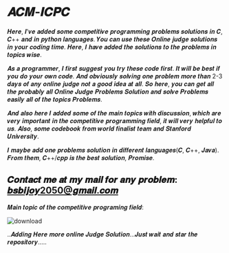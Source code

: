 # 𝑨𝑪𝑴-𝑰𝑪𝑷𝑪

𝑯𝒆𝒓𝒆, 𝑰'𝒗𝒆 𝒂𝒅𝒅𝒆𝒅 𝒔𝒐𝒎𝒆 𝒄𝒐𝒎𝒑𝒆𝒕𝒊𝒕𝒊𝒗𝒆 𝒑𝒓𝒐𝒈𝒓𝒂𝒎𝒎𝒊𝒏𝒈 𝒑𝒓𝒐𝒃𝒍𝒆𝒎𝒔 𝒔𝒐𝒍𝒖𝒕𝒊𝒐𝒏𝒔 𝒊𝒏 𝑪, 𝑪++ 𝒂𝒏𝒅 𝒊𝒏 𝒑𝒚𝒕𝒉𝒐𝒏 𝒍𝒂𝒏𝒈𝒖𝒂𝒈𝒆𝒔. 𝒀𝒐𝒖 𝒄𝒂𝒏 𝒖𝒔𝒆 𝒕𝒉𝒆𝒔𝒆  𝑶𝒏𝒍𝒊𝒏𝒆 𝒋𝒖𝒅𝒈𝒆 𝒔𝒐𝒍𝒖𝒕𝒊𝒐𝒏𝒔 𝒊𝒏 𝒚𝒐𝒖𝒓 𝒄𝒐𝒅𝒊𝒏𝒈 𝒕𝒊𝒎𝒆. 𝑯𝒆𝒓𝒆, 𝑰 𝒉𝒂𝒗𝒆 𝒂𝒅𝒅𝒆𝒅 𝒕𝒉𝒆 𝒔𝒐𝒍𝒖𝒕𝒊𝒐𝒏𝒔 𝒕𝒐 𝒕𝒉𝒆 𝒑𝒓𝒐𝒃𝒍𝒆𝒎𝒔 𝒊𝒏 𝒕𝒐𝒑𝒊𝒄𝒔 𝒘𝒊𝒔𝒆.

 𝑨𝒔 𝒂 𝒑𝒓𝒐𝒈𝒓𝒂𝒎𝒎𝒆𝒓, 𝑰 𝒇𝒊𝒓𝒔𝒕 𝒔𝒖𝒈𝒈𝒆𝒔𝒕 𝒚𝒐𝒖 𝒕𝒓𝒚 𝒕𝒉𝒆𝒔𝒆 𝒄𝒐𝒅𝒆 𝒇𝒊𝒓𝒔𝒕. 𝑰𝒕 𝒘𝒊𝒍𝒍 𝒃𝒆 𝒃𝒆𝒔𝒕 𝒊𝒇 𝒚𝒐𝒖 𝒅𝒐 𝒚𝒐𝒖𝒓 𝒐𝒘𝒏 𝒄𝒐𝒅𝒆. 𝑨𝒏𝒅 𝒐𝒃𝒗𝒊𝒐𝒖𝒔𝒍𝒚 𝒔𝒐𝒍𝒗𝒊𝒏𝒈 𝒐𝒏𝒆 𝒑𝒓𝒐𝒃𝒍𝒆𝒎 𝒎𝒐𝒓𝒆 𝒕𝒉𝒂𝒏 2-3 𝒅𝒂𝒚𝒔 𝒐𝒇 𝒂𝒏𝒚 𝒐𝒏𝒍𝒊𝒏𝒆 𝒋𝒖𝒅𝒈𝒆 𝒏𝒐𝒕 𝒂 𝒈𝒐𝒐𝒅 𝒊𝒅𝒆𝒂 𝒂𝒕 𝒂𝒍𝒍.  𝑺𝒐 𝒉𝒆𝒓𝒆, 𝒚𝒐𝒖 𝒄𝒂𝒏 𝒈𝒆𝒕 𝒂𝒍𝒍 𝒕𝒉𝒆 𝒑𝒓𝒐𝒃𝒂𝒃𝒍𝒚 𝒂𝒍𝒍  𝑶𝒏𝒍𝒊𝒏𝒆 𝑱𝒖𝒅𝒈𝒆 𝑷𝒓𝒐𝒃𝒍𝒆𝒎𝒔 𝑺𝒐𝒍𝒖𝒕𝒊𝒐𝒏 𝒂𝒏𝒅 𝒔𝒐𝒍𝒗𝒆  𝑷𝒓𝒐𝒃𝒍𝒆𝒎𝒔 𝒆𝒂𝒔𝒊𝒍𝒚 𝒂𝒍𝒍 𝒐𝒇 𝒕𝒉𝒆 𝒕𝒐𝒑𝒊𝒄𝒔 𝑷𝒓𝒐𝒃𝒍𝒆𝒎𝒔.  

𝑨𝒏𝒅 𝒂𝒍𝒔𝒐 𝒉𝒆𝒓𝒆 𝑰 𝒂𝒅𝒅𝒆𝒅 𝒔𝒐𝒎𝒆 𝒐𝒇 𝒕𝒉𝒆 𝒎𝒂𝒊𝒏 𝒕𝒐𝒑𝒊𝒄𝒔 𝒘𝒊𝒕𝒉 𝒅𝒊𝒔𝒄𝒖𝒔𝒔𝒊𝒐𝒏, 𝒘𝒉𝒊𝒄𝒉 𝒂𝒓𝒆 𝒗𝒆𝒓𝒚 𝒊𝒎𝒑𝒐𝒓𝒕𝒂𝒏𝒕 𝒊𝒏 𝒕𝒉𝒆 𝒄𝒐𝒎𝒑𝒆𝒕𝒊𝒕𝒊𝒗𝒆 𝒑𝒓𝒐𝒈𝒓𝒂𝒎𝒎𝒊𝒏𝒈 𝒇𝒊𝒆𝒍𝒅, 𝒊𝒕 𝒘𝒊𝒍𝒍 𝒗𝒆𝒓𝒚 𝒉𝒆𝒍𝒑𝒇𝒖𝒍 𝒕𝒐 𝒖𝒔. 𝑨𝒍𝒔𝒐, 𝒔𝒐𝒎𝒆 𝒄𝒐𝒅𝒆𝒃𝒐𝒐𝒌 𝒇𝒓𝒐𝒎 𝒘𝒐𝒓𝒍𝒅 𝒇𝒊𝒏𝒂𝒍𝒊𝒔𝒕 𝒕𝒆𝒂𝒎 𝒂𝒏𝒅 𝑺𝒕𝒂𝒏𝒇𝒐𝒓𝒅 𝑼𝒏𝒊𝒗𝒆𝒓𝒔𝒊𝒕𝒚.

𝑰 𝒎𝒂𝒚𝒃𝒆 𝒂𝒅𝒅 𝒐𝒏𝒆 𝒑𝒓𝒐𝒃𝒍𝒆𝒎𝒔 𝒔𝒐𝒍𝒖𝒕𝒊𝒐𝒏 𝒊𝒏 𝒅𝒊𝒇𝒇𝒆𝒓𝒆𝒏𝒕 𝒍𝒂𝒏𝒈𝒖𝒂𝒈𝒆𝒔(𝑪, 𝑪++, 𝑱𝒂𝒗𝒂). 𝑭𝒓𝒐𝒎 𝒕𝒉𝒆𝒎, 𝑪++/𝒄𝒑𝒑 𝒊𝒔 𝒕𝒉𝒆 𝒃𝒆𝒔𝒕 𝒔𝒐𝒍𝒖𝒕𝒊𝒐𝒏, 𝑷𝒓𝒐𝒎𝒊𝒔𝒆.    

𝑪𝒐𝒏𝒕𝒂𝒄𝒕 𝒎𝒆 𝒂𝒕 𝒎𝒚 𝒎𝒂𝒊𝒍 𝒇𝒐𝒓 𝒂𝒏𝒚 𝒑𝒓𝒐𝒃𝒍𝒆𝒎: 𝒃𝒔𝒃𝒊𝒋𝒐𝒚2050@𝒈𝒎𝒂𝒊𝒍.𝒄𝒐𝒎  
-------------------------------------------------------------

𝑴𝒂𝒊𝒏 𝒕𝒐𝒑𝒊𝒄 𝒐𝒇 𝒕𝒉𝒆 𝒄𝒐𝒎𝒑𝒆𝒕𝒊𝒕𝒊𝒗𝒆 𝒑𝒓𝒐𝒈𝒓𝒂𝒎𝒊𝒏𝒈 𝒇𝒊𝒆𝒍𝒅:

![download](https://user-images.githubusercontent.com/41442625/62351672-03e26a00-b528-11e9-82e2-3f969ee3dc88.png)


..𝑨𝒅𝒅𝒊𝒏𝒈 𝑯𝒆𝒓𝒆 𝒎𝒐𝒓𝒆 𝒐𝒏𝒍𝒊𝒏𝒆 𝑱𝒖𝒅𝒈𝒆 𝑺𝒐𝒍𝒖𝒕𝒊𝒐𝒏...𝑱𝒖𝒔𝒕 𝒘𝒂𝒊𝒕 𝒂𝒏𝒅 𝒔𝒕𝒂𝒓 𝒕𝒉𝒆 𝒓𝒆𝒑𝒐𝒔𝒊𝒕𝒐𝒓𝒚.....
